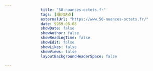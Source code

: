 ---
                title: "50-nuances-octets.fr"
                tags: [组织站点]
                externalUrl: "https://www.50-nuances-octets.fr/"
                date: 9959-08-08
                showDate: false
                showAuthor: false
                showReadingTime: false
                showEdit: false
                showLikes: false
                showViews: false
                layoutBackgroundHeaderSpace: false
                ---

